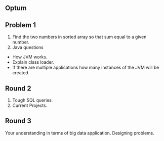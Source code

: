## Optum 

## Problem 1 
1. Find the two numbers in sorted array so that sum equal to a given number. 
2. Java questions 
  - How JVM works.
  - Explain class loader. 
  - If there are multiple applications how many instances of the JVM will be created. 
 
 
## Round 2 
1. Tough SQL queries. 
2. Current Projects. 

## Round 3
Your understanding in terms of big data application. 
Designing problems.
